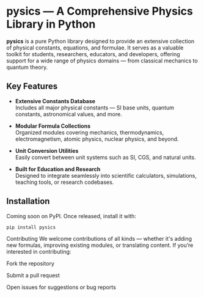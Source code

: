 # pysics — A Comprehensive Physics Library in Python

**pysics** is a pure Python library designed to provide an extensive collection of physical constants, equations, and formulae. It serves as a valuable toolkit for students, researchers, educators, and developers, offering support for a wide range of physics domains — from classical mechanics to quantum theory.

## Key Features

- **Extensive Constants Database**  
  Includes all major physical constants — SI base units, quantum constants, astronomical values, and more.

- **Modular Formula Collections**  
  Organized modules covering mechanics, thermodynamics, electromagnetism, atomic physics, nuclear physics, and beyond.

- **Unit Conversion Utilities**  
  Easily convert between unit systems such as SI, CGS, and natural units.

- **Built for Education and Research**  
  Designed to integrate seamlessly into scientific calculators, simulations, teaching tools, or research codebases.

## Installation

Coming soon on PyPI. Once released, install it with:

```bash
pip install pysics
```
Contributing
We welcome contributions of all kinds — whether it's adding new formulas, improving existing modules, or translating content. If you’re interested in contributing:

Fork the repository

Submit a pull request

Open issues for suggestions or bug reports
